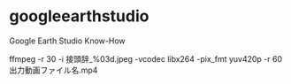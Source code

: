 # googleearthstudio
Google Earth Studio Know-How


ffmpeg -r 30 -i 接頭辞_%03d.jpeg -vcodec libx264 -pix_fmt yuv420p -r 60 出力動画ファイル名.mp4

